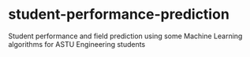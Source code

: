 # student-performance-prediction
Student performance and field prediction using some Machine Learning algorithms for ASTU Engineering students
